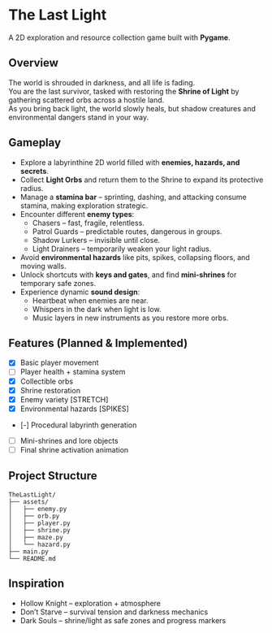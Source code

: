 # The Last Light
A 2D exploration and resource collection game built with **Pygame**.  

## Overview
The world is shrouded in darkness, and all life is fading.  
You are the last survivor, tasked with restoring the **Shrine of Light** by gathering scattered orbs across a hostile land.  
As you bring back light, the world slowly heals, but shadow creatures and environmental dangers stand in your way.  

## Gameplay
- Explore a labyrinthine 2D world filled with **enemies, hazards, and secrets**.  
- Collect **Light Orbs** and return them to the Shrine to expand its protective radius.  
- Manage a **stamina bar** – sprinting, dashing, and attacking consume stamina, making exploration strategic.
- Encounter different **enemy types**:
  - Chasers – fast, fragile, relentless.  
  - Patrol Guards – predictable routes, dangerous in groups.  
  - Shadow Lurkers – invisible until close.  
  - Light Drainers – temporarily weaken your light radius.  
- Avoid **environmental hazards** like pits, spikes, collapsing floors, and moving walls.  
- Unlock shortcuts with **keys and gates**, and find **mini-shrines** for temporary safe zones.  
- Experience dynamic **sound design**:
  - Heartbeat when enemies are near.  
  - Whispers in the dark when light is low.  
  - Music layers in new instruments as you restore more orbs.  

## Features (Planned & Implemented)
- [x] Basic player movement  
- [ ] Player health + stamina system  
- [x] Collectible orbs  
- [x] Shrine restoration  
- [x] Enemy variety [STRETCH]
- [x] Environmental hazards [SPIKES]
- [-] Procedural labyrinth generation 
- [ ] Mini-shrines and lore objects
- [ ] Final shrine activation animation  

## Project Structure
```text
TheLastLight/
├── assets/
│   ├── enemy.py
│   ├── orb.py
│   ├── player.py
│   ├── shrine.py
│   ├── maze.py
│   └── hazard.py
├── main.py
└── README.md
```

## Inspiration
 - Hollow Knight – exploration + atmosphere
 - Don’t Starve – survival tension and darkness mechanics
 - Dark Souls – shrine/light as safe zones and progress markers